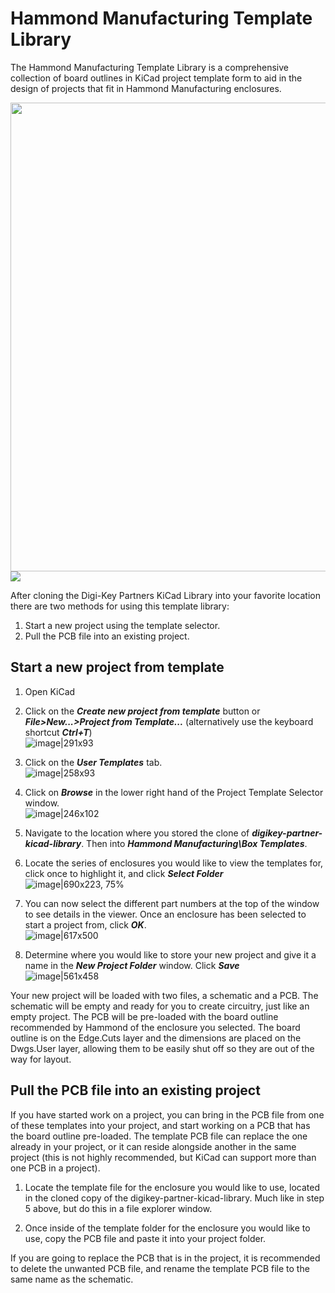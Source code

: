 Hammond Manufacturing Template Library
======

The Hammond Manufacturing Template Library is a comprehensive collection of board outlines in KiCad project template form to aid in the design of projects that fit in Hammond Manufacturing enclosures.<br>

<img src="https://github.com/Reid-L/digikey-partner-kicad-library/blob/master/Hammond%20Manufacturing/Box%20Templates/1553T/1553TT/meta/brd.PNG?raw=true" width="750"><img src="https://www.hammfg.com/files/products/1553t/1553t-pair.jpg">


After cloning the Digi-Key Partners KiCad Library into your favorite location there are two methods for using this template library:
1. Start a new project using the template selector.
2. Pull the PCB file into an existing project.

## Start a new project from template

1. Open KiCad
2. Click on the ***Create new project from template*** button or ***File>New...>Project from Template...*** (alternatively use the keyboard shortcut ***Ctrl+T***)<br>
![image|291x93](https://aws1.discourse-cdn.com/digikey/original/2X/5/5c47521ffd27090f897a77bab917aa2d0d30c353.png) 
3. Click on the ***User Templates*** tab.<br>
![image|258x93](https://aws1.discourse-cdn.com/digikey/original/2X/1/181b2417aa039e91a76234910276af068ce52e6f.png) 
4. Click on ***Browse*** in the lower right hand of the Project Template Selector window.<br>
![image|246x102](https://aws1.discourse-cdn.com/digikey/original/2X/3/31c9d5fa64f8e56ccee43ecd62b34376fad548a3.png) 
5. Navigate to the location where you stored the clone of ***digikey-partner-kicad-library***. Then into ***Hammond Manufacturing\Box Templates***. <br>

6. Locate the series of enclosures you would like to view the templates for, click once to highlight it, and click ***Select Folder***<br>
![image|690x223, 75%](https://aws1.discourse-cdn.com/digikey/optimized/2X/6/6d6f60e1d398d08b47481ecb78b4c050dd59e607_2_517x167.png) 
7. You can now select the different part numbers at the top of the window to see details in the viewer. Once an enclosure has been selected to start a project from, click ***OK***.<br>
![image|617x500](https://aws1.discourse-cdn.com/digikey/original/2X/5/5f86ed3cfced46b21201971c11977aa9cd34d316.png) 
8. Determine where you would like to store your new project and give it a name in the ***New Project Folder*** window. Click ***Save***<br>
![image|561x458](https://aws1.discourse-cdn.com/digikey/original/2X/f/f34494d6c8aef84a032bc913162b626d14bd7eb3.png) 

Your new project will be loaded with two files, a schematic and a PCB. The schematic will be empty and ready for you to create circuitry, just like an empty project. The PCB will be pre-loaded with the board outline recommended by Hammond of the enclosure you selected. The board outline is on the Edge.Cuts layer and the dimensions are placed on the Dwgs.User layer, allowing them to be easily shut off so they are out of the way for layout.

## Pull the PCB file into an existing project

If you have started work on a project, you can bring in the PCB file from one of these templates into your project, and start working on a PCB that has the board outline pre-loaded. The template PCB file can replace the one already in your project, or it can reside alongside another in the same project (this is not highly recommended, but KiCad can support more than one PCB in a project).

1. Locate the template file for the enclosure you would like to use, located in the cloned copy of the digikey-partner-kicad-library. Much like in step 5 above, but do this in a file explorer window.

2. Once inside of the template folder for the enclosure you would like to use, copy the PCB file and paste it into your project folder.

If you are going to replace the PCB that is in the project, it is recommended to delete the unwanted PCB file, and rename the template PCB file to the same name as the schematic.

